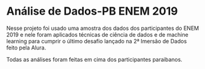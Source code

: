 # Análise de Dados-PB ENEM 2019

Nesse projeto foi usado uma amostra dos dados dos participantes do ENEM 2019 e nele foram aplicados técnicas de ciência de dados e de machine learning para cumprir o último desafio lançado na 2ª Imersão de Dados feito pela Alura.

Todas as análises foram feitas em cima dos participantes paraibanos.
